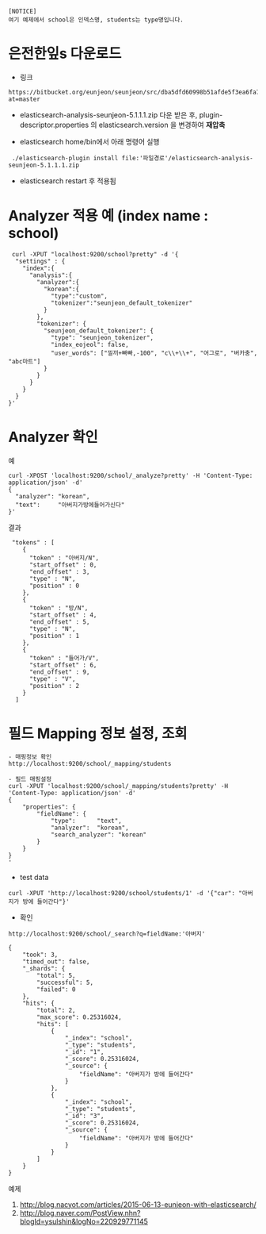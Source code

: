 ```
[NOTICE]
여기 예제에서 school은 인덱스명, students는 type명입니다.
```

# 은전한잎s 다운로드
- 링크
```
https://bitbucket.org/eunjeon/seunjeon/src/dba5dfd60998b51afde5f3ea6fa74368e8b50b9a/elasticsearch/?at=master
```
-  elasticsearch-analysis-seunjeon-5.1.1.1.zip 다운 받은 후, plugin-descriptor.properties 의 elasticsearch.version 을 변경하여 **재압축**

- elasticsearch home/bin에서 아래 명령어 실행
```
 ./elasticsearch-plugin install file:'파일경로'/elasticsearch-analysis-seunjeon-5.1.1.1.zip
```

- elasticsearch restart 후 적용됨

# Analyzer 적용 예 (index name : school)
```
 curl -XPUT "localhost:9200/school?pretty" -d '{
  "settings" : {
    "index":{
      "analysis":{
        "analyzer":{
          "korean":{
            "type":"custom",
            "tokenizer":"seunjeon_default_tokenizer"
          }
        },
        "tokenizer": {
          "seunjeon_default_tokenizer": {
            "type": "seunjeon_tokenizer",
            "index_eojeol": false,
            "user_words": ["낄끼+빠빠,-100", "c\\+\\+", "어그로", "버카충", "abc마트"]
          }
        }
      }
    }
  }
}'

```

# Analyzer 확인

예
~~~
curl -XPOST 'localhost:9200/school/_analyze?pretty' -H 'Content-Type: application/json' -d'
{
  "analyzer": "korean",
  "text":     "아버지가방에들어가신다"
}'
~~~

결과
~~~
 "tokens" : [
    {
      "token" : "아버지/N",
      "start_offset" : 0,
      "end_offset" : 3,
      "type" : "N",
      "position" : 0
    },
    {
      "token" : "방/N",
      "start_offset" : 4,
      "end_offset" : 5,
      "type" : "N",
      "position" : 1
    },
    {
      "token" : "들어가/V",
      "start_offset" : 6,
      "end_offset" : 9,
      "type" : "V",
      "position" : 2
    }
  ]

~~~

# 필드 Mapping 정보 설정, 조회
```
- 매핑정보 확인
http://localhost:9200/school/_mapping/students
```

```
- 필드 매핑설정
curl -XPUT 'localhost:9200/school/_mapping/students?pretty' -H 'Content-Type: application/json' -d'
{
    "properties": {
        "fieldName": {
            "type":      "text",
            "analyzer":  "korean",
            "search_analyzer": "korean"
        }
    }
}
'
```

- test data
```
curl -XPUT 'http://localhost:9200/school/students/1' -d '{"car": "아버지가 방에 들어간다"}'
```

- 확인
```
http://localhost:9200/school/_search?q=fieldName:'아버지'
```

```
{
    "took": 3,
    "timed_out": false,
    "_shards": {
        "total": 5,
        "successful": 5,
        "failed": 0
    },
    "hits": {
        "total": 2,
        "max_score": 0.25316024,
        "hits": [
            {
                "_index": "school",
                "_type": "students",
                "_id": "1",
                "_score": 0.25316024,
                "_source": {
                    "fieldName": "아버지가 방에 들어간다"
                }
            },
            {
                "_index": "school",
                "_type": "students",
                "_id": "3",
                "_score": 0.25316024,
                "_source": {
                    "fieldName": "아버지가 방에 들어간다"
                }
            }
        ]
    }
}
```


예제
1. http://blog.nacyot.com/articles/2015-06-13-eunjeon-with-elasticsearch/
2. http://blog.naver.com/PostView.nhn?blogId=ysulshin&logNo=220929771145
